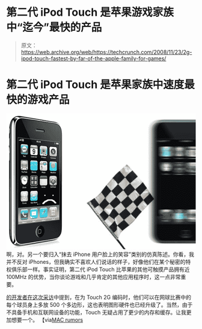 # 第二代 iPod Touch 是苹果游戏家族中“迄今”最快的产品 

> 原文：<https://web.archive.org/web/https://techcrunch.com/2008/11/23/2g-ipod-touch-fastest-by-far-of-the-apple-family-for-games/>

# 第二代 iPod Touch 是苹果家族中速度最快的游戏产品

![](img/84d296f9bc8ea2beb5bc68650b91bf58.png "iphoneipod")
啊，对。另一个要归入“抹去 iPhone 用户脸上的笑容”类别的仿真陈述。你看，我并不反对 iPhones，但我确实不喜欢人们说话的样子，好像他们在某个秘密的特权俱乐部一样。事实证明，第二代 iPod Touch 比苹果的其他可触摸产品拥有近 100MHz 的优势，当你谈论游戏和几乎肯定的其他应用程序时，这一点非常重要。

[的开发者在这次采访](https://web.archive.org/web/20221007165916/http://toucharcade.com/2008/11/23/2nd-generation-ipod-touch-faster-than-iphone/)中提到，在为 Touch 2G 编码时，他们可以在网球比赛中的每个球员身上多放 500 个多边形，这也表明图形硬件也已经升级了。当然，由于不具备手机和互联网设备的功能，Touch 无疑占用了更少的内存和缓存。让我更加想要一个。
【via[MAC rumors](https://web.archive.org/web/20221007165916/http://www.macrumors.com/2008/11/22/2nd-generation-ipod-touch-faster-than-iphone/)